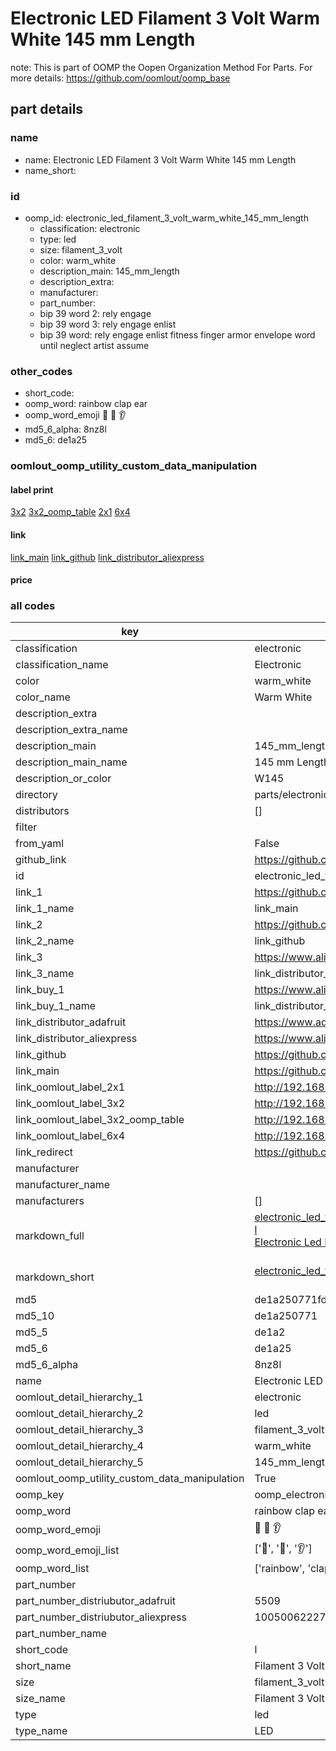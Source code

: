 # Electronic LED Filament 3 Volt Warm White 145 mm Length  

note: This is part of OOMP the Oopen Organization Method For Parts. For more details: https://github.com/oomlout/oomp_base

##  part details
  







### name
* name: Electronic LED Filament 3 Volt Warm White 145 mm Length
* name_short: 
### id
* oomp_id: electronic_led_filament_3_volt_warm_white_145_mm_length
  * classification: electronic
  * type: led
  * size: filament_3_volt
  * color: warm_white
  * description_main: 145_mm_length
  * description_extra: 
  * manufacturer: 
  * part_number: 
  * bip 39 word 2: rely engage
  * bip 39 word 3: rely engage enlist
  * bip 39 word: rely engage enlist fitness finger armor envelope word until neglect artist assume

### other_codes
* short_code: 
* oomp_word: rainbow clap ear
* oomp_word_emoji :rainbow: :clap: :ear:
* md5_6_alpha: 8nz8l
* md5_6: de1a25






### oomlout_oomp_utility_custom_data_manipulation
#### label print
[3x2](http://192.168.1.245:1112/?label=oomp%208nz8l)
[3x2_oomp_table](http://192.168.1.108:1112/?label=oomp%208nz8l)
[2x1](http://192.168.1.242:1112/?label=oomp%208nz8l)
[6x4](http://192.168.1.55:1112/?label=oomp%208nz8l)    

#### link

[link_main](https://github.com/oomlout/oomlout_oomp_version_1_messy/tree/main/parts/electronic_led_filament_3_volt_warm_white_145_mm_length) [link_github](https://github.com/oomlout/oomlout_oomp_version_1_messy/tree/main/parts/electronic_led_filament_3_volt_warm_white_145_mm_length) [link_distributor_aliexpress](https://www.aliexpress.com/item/1005006222719149.html)                            

#### price







### all codes 
| key | value |  
| --- | --- |  
| classification | electronic |  
| classification_name | Electronic |  
| color | warm_white |  
| color_name | Warm White |  
| description_extra |  |  
| description_extra_name |  |  
| description_main | 145_mm_length |  
| description_main_name | 145 mm Length |  
| description_or_color | W145 |  
| directory | parts/electronic_led_filament_3_volt_warm_white_145_mm_length |  
| distributors | [] |  
| filter |  |  
| from_yaml | False |  
| github_link | https://github.com/oomlout/oomlout_oomp_part_src/tree/main/parts/electronic_led_filament_3_volt_warm_white_145_mm_length |  
| id | electronic_led_filament_3_volt_warm_white_145_mm_length |  
| link_1 | https://github.com/oomlout/oomlout_oomp_version_1_messy/tree/main/parts/electronic_led_filament_3_volt_warm_white_145_mm_length |  
| link_1_name | link_main |  
| link_2 | https://github.com/oomlout/oomlout_oomp_version_1_messy/tree/main/parts/electronic_led_filament_3_volt_warm_white_145_mm_length |  
| link_2_name | link_github |  
| link_3 | https://www.aliexpress.com/item/1005006222719149.html |  
| link_3_name | link_distributor_aliexpress |  
| link_buy_1 | https://www.aliexpress.com/item/1005006222719149.html |  
| link_buy_1_name | link_distributor_aliexpress |  
| link_distributor_adafruit | https://www.adafruit.com/product/5509 |  
| link_distributor_aliexpress | https://www.aliexpress.com/item/1005006222719149.html |  
| link_github | https://github.com/oomlout/oomlout_oomp_version_1_messy/tree/main/parts/electronic_led_filament_3_volt_warm_white_145_mm_length |  
| link_main | https://github.com/oomlout/oomlout_oomp_version_1_messy/tree/main/parts/electronic_led_filament_3_volt_warm_white_145_mm_length |  
| link_oomlout_label_2x1 | http://192.168.1.242:1112/?label=oomp%208nz8l |  
| link_oomlout_label_3x2 | http://192.168.1.245:1112/?label=oomp%208nz8l |  
| link_oomlout_label_3x2_oomp_table | http://192.168.1.108:1112/?label=oomp%208nz8l |  
| link_oomlout_label_6x4 | http://192.168.1.55:1112/?label=oomp%208nz8l |  
| link_redirect | https://github.com/oomlout/oomlout_oomp_version_1_messy/tree/main/parts/electronic_led_filament_3_volt_warm_white_145_mm_length |  
| manufacturer |  |  
| manufacturer_name |  |  
| manufacturers | [] |  
| markdown_full | [electronic_led_filament_3_volt_warm_white_145_mm_length](none)<br>[l](none)<br>[Electronic Led Filament 3 Volt Warm White 145 Mm Length](none)<br><br> |  
| markdown_short | [electronic_led_filament_3_volt_warm_white_145_mm_length](none)<br><br> |  
| md5 | de1a250771fd69782fab757e959295ab |  
| md5_10 | de1a250771 |  
| md5_5 | de1a2 |  
| md5_6 | de1a25 |  
| md5_6_alpha | 8nz8l |  
| name | Electronic LED Filament 3 Volt Warm White 145 mm Length |  
| oomlout_detail_hierarchy_1 | electronic |  
| oomlout_detail_hierarchy_2 | led |  
| oomlout_detail_hierarchy_3 | filament_3_volt |  
| oomlout_detail_hierarchy_4 | warm_white |  
| oomlout_detail_hierarchy_5 | 145_mm_length |  
| oomlout_oomp_utility_custom_data_manipulation | True |  
| oomp_key | oomp_electronic_led_filament_3_volt_warm_white_145_mm_length |  
| oomp_word | rainbow clap ear |  
| oomp_word_emoji | :rainbow: :clap: :ear: |  
| oomp_word_emoji_list | [':rainbow:', ':clap:', ':ear:'] |  
| oomp_word_list | ['rainbow', 'clap', 'ear'] |  
| part_number |  |  
| part_number_distriubutor_adafruit | 5509 |  
| part_number_distriubutor_aliexpress | 1005006222719149 |  
| part_number_name |  |  
| short_code | l |  
| short_name | Filament 3 Volt Warm White145 Mm Length Led |  
| size | filament_3_volt |  
| size_name | Filament 3 Volt |  
| type | led |  
| type_name | LED |  
